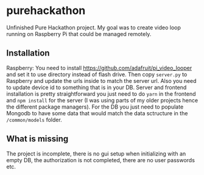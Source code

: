 # purehackathon

Unfinished Pure Hackathon project. My goal was to create video loop running on Raspberry Pi that could be managed remotely.

## Installation

Raspberry: You need to install https://github.com/adafruit/pi_video_looper and set it to use directory instead of flash drive. Then copy `server.py` to Raspberry and update the urls inside to match the server url. Also you need to update device id to something that is in your DB.
Server and frontend installation is pretty straightforward you just need to do `yarn` in the frontend and `npm install` for the server (I was using parts of my older projects hence the different package managers).
For the DB you just need to populate Mongodb to have some data that would match the data sctructure in the `/common/models` folder.

## What is missing

The project is incomplete, there is no gui setup when initializing with an empty DB, the authorization is not completed, there are no user passwords etc.
